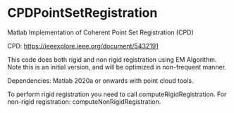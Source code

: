 # CPDPointSetRegistration
Matlab Implementation of Coherent Point Set Registration (CPD)

CPD: https://ieeexplore.ieee.org/document/5432191


This code does both rigid and non rigid registration using EM Algorithm. Note this is an initial version, and will be optimized in non-frequent manner.

Dependencies: Matlab 2020a or onwards with point cloud tools.

To perform rigid registration you need to call
computeRigidRegistration.
For non-rigid registration:
computeNonRigidRegistration.
